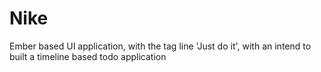 # Nike
Ember based UI application, with the tag line 'Just do it', with an intend to built a timeline based todo application
